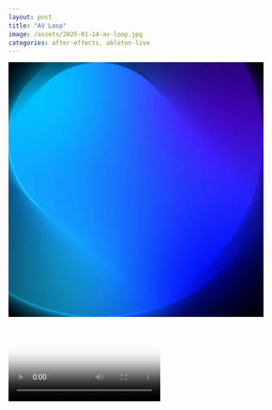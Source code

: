 ```yaml
---
layout: post
title: "AV Loop"
image: /assets/2025-01-14-av-loop.jpg
categories: after-effects, ableton-live
---
```


![AV Loop](/assets/2025-01-14-av-loop.jpg)

<video controls poster="/assets/2025-01-14-av-loop.jpg">
  <source src="/assets/2025-01-14-av-loop.mp4" type="video/mp4">
  Your browser does not support the video tag.
</video>
